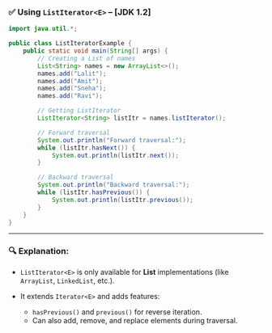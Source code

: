 ### ✅ **Using `ListIterator<E>` – \[JDK 1.2]**

```java
import java.util.*;

public class ListIteratorExample {
    public static void main(String[] args) {
        // Creating a List of names
        List<String> names = new ArrayList<>();
        names.add("Lalit");
        names.add("Amit");
        names.add("Sneha");
        names.add("Ravi");

        // Getting ListIterator
        ListIterator<String> listItr = names.listIterator();

        // Forward traversal
        System.out.println("Forward traversal:");
        while (listItr.hasNext()) {
            System.out.println(listItr.next());
        }

        // Backward traversal
        System.out.println("Backward traversal:");
        while (listItr.hasPrevious()) {
            System.out.println(listItr.previous());
        }
    }
}
```

---

### 🔍 **Explanation:**

* `ListIterator<E>` is only available for **List** implementations (like `ArrayList`, `LinkedList`, etc.).
* It extends `Iterator<E>` and adds features:

  * `hasPrevious()` and `previous()` for reverse iteration.
  * Can also add, remove, and replace elements during traversal.
